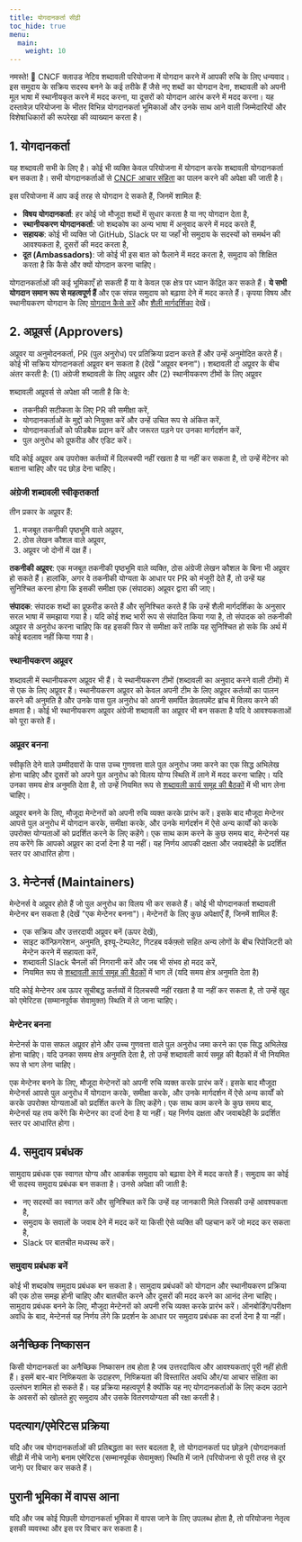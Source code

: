```yaml
---
title: योगदानकर्ता सीढ़ी
toc_hide: true
menu:
  main:
    weight: 10
---
```


नमस्ते! 👋 CNCF क्लाउड नेटिव शब्दावली परियोजना में योगदान करने में आपकी रुचि के लिए धन्यवाद। इस समुदाय के सक्रिय सदस्य बनने के कई तरीके हैं जैसे नए शब्दों का योगदान देना, शब्दावली को अपनी मूल भाषा में स्थानीयकृत करने में मदद करना, या दूसरों को योगदान आरंभ करने में मदद करना। यह दस्तावेज़ परियोजना के भीतर विभिन्न योगदानकर्ता भूमिकाओं और उनके साथ आने वाली जिम्मेदारियों और विशेषाधिकारों की रूपरेखा की व्याख्यान करता है।

## 1. योगदानकर्ता

यह शब्दावली सभी के लिए है। कोई भी व्यक्ति केवल परियोजना में योगदान करके शब्दावली योगदानकर्ता बन सकता है। सभी योगदानकर्ताओं से [CNCF आचार संहिता](https://github.com/cncf/foundation/blob/main/code-of-conduct.md) का पालन करने की अपेक्षा की जाती है।

इस परियोजना में आप कई तरह से योगदान दे सकते हैं, जिनमें शामिल हैं:

- **विषय योगदानकर्ता**: हर कोई जो मौजूदा शब्दों में सुधार करता है या नए योगदान देता है, 
- **स्थानीयकरण योगदानकर्ता**: जो शब्दकोष का अन्य भाषा में अनुवाद करने में मदद करते हैं,
- **सहायक**: कोई भी व्यक्ति जो GitHub, Slack पर या जहाँ भी समुदाय के सदस्यों को समर्थन की आवश्यकता है, दूसरों की मदद करता है,
- **दूत (Ambassadors)**: जो कोई भी इस बात को फैलाने में मदद करता है, समुदाय को शिक्षित करता है कि कैसे और क्यों योगदान करना चाहिए। 

योगदानकर्ताओं की कई भूमिकाएँ हो सकती हैं या वे केवल एक क्षेत्र पर ध्यान केंद्रित कर सकते हैं। **ये सभी योगदान समान रूप से महत्वपूर्ण हैं** और एक संपन्न समुदाय को बढ़ावा देने में मदद करते हैं। कृपया विषय और स्थानीयकरण योगदान के लिए [योगदान कैसे करें](/hi/contribute/) और [शैली मार्गदर्शिका](/hi/style-guide/) देखें।

## 2. अप्रूवर्स (Approvers) 

अप्रूवर या अनुमोदनकर्ता, PR (पुल अनुरोध) पर प्रतिक्रिया प्रदान करते हैं और उन्हें अनुमोदित करते हैं। कोई भी सक्रिय योगदानकर्ता अप्रूवर बन सकता है (देखें "अप्रूवर बनना")। शब्दावली दो अप्रूवर के बीच अंतर करती है: (1) अंग्रेजी शब्दावली के लिए अप्रूवर और (2) स्थानीयकरण टीमों के लिए अप्रूवर 

शब्दावली अप्रूवर्स से अपेक्षा की जाती है कि वे:

- तकनीकी सटीकता के लिए PR की समीक्षा करें,
- योगदानकर्ताओं के मुद्दों को नियुक्त करें और उन्हें उचित रूप से अंकित करें,
- योगदानकर्ताओं को फीडबैक प्रदान करें और जरूरत पड़ने पर उनका मार्गदर्शन करें,
- पुल अनुरोध को प्रूफरीड और एडिट करें।

यदि कोई अप्रूवर अब उपरोक्त कर्तव्यों में दिलचस्पी नहीं रखता है या नहीं कर सकता है, तो उन्हें मेंटेनर को बताना चाहिए और पद छोड़ देना चाहिए।

### अंग्रेजी शब्दावली स्वीकृतकर्ता

तीन प्रकार के अप्रूवर हैं:

1) मजबूत तकनीकी पृष्ठभूमि वाले अप्रूवर,
2) ठोस लेखन कौशल वाले अप्रूवर,
3) अप्रूवर जो दोनों में दक्ष हैं।

**तकनीकी  अप्रूवर**: एक मजबूत तकनीकी पृष्ठभूमि वाले व्यक्ति, ठोस अंग्रेजी लेखन कौशल के बिना भी अप्रूवर हो सकते हैं। हालांकि, अगर वे तकनीकी योग्यता के आधार पर PR को मंजूरी देते हैं, तो उन्हें यह सुनिश्चित करना होगा कि इसकी समीक्षा एक (संपादक) अप्रूवर द्वारा की जाए।

**संपादक**: संपादक शब्दों का प्रूफरीड करते हैं और सुनिश्चित करते हैं कि उन्हें शैली मार्गदर्शिका के अनुसार सरल भाषा में समझाया गया है। यदि कोई शब्द भारी रूप से संपादित किया गया है, तो संपादक को तकनीकी अप्रूवर से अनुरोध करना चाहिए कि वह इसकी फिर से समीक्षा करें ताकि यह सुनिश्चित हो सके कि अर्थ में कोई बदलाव नहीं किया गया है।

### स्थानीयकरण अप्रूवर

शब्दावली में स्थानीयकरण अप्रूवर भी हैं। ये स्थानीयकरण टीमों (शब्दावली का अनुवाद करने वाली टीमों) में से एक के लिए अप्रूवर हैं। स्थानीयकरण अप्रूवर को केवल अपनी टीम के लिए अप्रूवर कर्तव्यों का पालन करने की अनुमति है और उनके पास पुल अनुरोध को अपनी समर्पित डेवलपमेंट ब्रांच में विलय करने की क्षमता है। कोई भी स्थानीयकरण अप्रूवर अंग्रेजी शब्दावली का अप्रूवर भी बन सकता है यदि वे आवश्यकताओं को पूरा करते हैं।

### अप्रूवर बनना 

स्वीकृति देने वाले उम्मीदवारों के पास उच्च गुणवत्ता वाले पुल अनुरोध जमा करने का एक सिद्ध अभिलेख होना चाहिए और दूसरों को अपने पुल अनुरोध को विलय योग्य स्थिति में लाने में मदद करना चाहिए। यदि उनका समय क्षेत्र अनुमति देता है, तो उन्हें नियमित रूप से [शब्दावली कार्य समूह की बैठकों](https://www.cncf.io/calendar/) में भी भाग लेना चाहिए।

अप्रूवर बनने के लिए, मौजूदा मेन्टेनरों को अपनी रुचि व्यक्त करके प्रारंभ करें। इसके बाद मौजूदा मेन्टेनर आपसे पुल अनुरोध में योगदान करके, समीक्षा करके, और उनके मार्गदर्शन में ऐसे अन्य कार्यों को करके उपरोक्त योग्यताओं को प्रदर्शित करने के लिए कहेंगे। एक साथ काम करने के कुछ समय बाद, मेन्टेनर्स यह तय करेंगे कि आपको अप्रूवर का दर्जा देना है या नहीं। यह निर्णय आपकी दक्षता और जवाबदेही के प्रदर्शित स्तर पर आधारित होगा।

## 3. मेन्टेनर्स (Maintainers)

मेन्टेनर्स वे अप्रूवर होते हैं जो पुल अनुरोध का विलय भी कर सकते हैं। कोई भी योगदानकर्ता शब्दावली मेन्टेनर बन सकता है (देखें "एक मेन्टेनर बनना")। मेन्टेनरों के लिए कुछ अपेक्षाएँ हैं, जिनमें शामिल हैं:

- एक सक्रिय और उत्तरदायी अप्रूवर बनें (ऊपर देखें),
- साइट कॉन्फ़िगरेशन, अनुमति, इश्यू-टेम्पलेट, गिटहब वर्कफ़्लो सहित अन्य लोगों के बीच रिपोजिटरी को मेन्टेन करने में सहायता करें,
- शब्दावली Slack चैनलों की निगरानी करें और जब भी संभव हो मदद करें,
- नियमित रूप से [शब्दावली कार्य समूह की बैठकों](https://www.cncf.io/calendar/) में भाग लें (यदि समय क्षेत्र अनुमति देता है)

यदि कोई मेन्टेनर अब ऊपर सूचीबद्ध कर्तव्यों में दिलचस्पी नहीं रखता है या नहीं कर सकता है, तो उन्हें खुद को एमेरिटस (सम्मानपूर्वक सेवामुक्त) स्थिति में ले जाना चाहिए। 

### मेन्टेनर बनना

मेन्टेनर्स के पास सफल अप्रूवर होने और उच्च गुणवत्ता वाले पुल अनुरोध जमा करने का एक सिद्ध अभिलेख होना चाहिए। यदि उनका समय क्षेत्र अनुमति देता है, तो उन्हें शब्दावली कार्य समूह की बैठकों में भी नियमित रूप से भाग लेना चाहिए।

एक मेन्टेनर बनने के लिए, मौजूदा मेन्टेनरों को अपनी रुचि व्यक्त करके प्रारंभ करें। इसके बाद मौजूदा मेन्टेनर्स आपसे पुल अनुरोध में योगदान करके, समीक्षा करके, और उनके मार्गदर्शन में ऐसे अन्य कार्यों को करके उपरोक्त योग्यताओं को प्रदर्शित करने के लिए कहेंगे। एक साथ काम करने के कुछ समय बाद, मेन्टेनर्स यह तय करेंगे कि मेन्टेनर का दर्जा देना है या नहीं। यह निर्णय दक्षता और जवाबदेही के प्रदर्शित स्तर पर आधारित होगा। 

## 4. समुदाय प्रबंधक

सामुदाय प्रबंधक एक स्वागत योग्य और आकर्षक समुदाय को बढ़ावा देने में मदद करते हैं। समुदाय का कोई भी सदस्य समुदाय प्रबंधक बन सकता है। उनसे अपेक्षा की जाती है:

- नए सदस्यों का स्वागत करें और सुनिश्चित करें कि उन्हें वह जानकारी मिले जिसकी उन्हें आवश्यकता है,
- समुदाय के सवालों के जवाब देने में मदद करें या किसी ऐसे व्यक्ति की पहचान करें जो मदद कर सकता है,
- Slack पर बातचीत मध्यस्थ करें।

### समुदाय प्रबंधक बनें

कोई भी शब्दकोष समुदाय प्रबंधक बन सकता है। सामुदाय प्रबंधकों को योगदान और स्थानीयकरण प्रक्रिया की एक ठोस समझ होनी चाहिए और बातचीत करने और दूसरों की मदद करने का आनंद लेना चाहिए। सामुदाय प्रबंधक बनने के लिए, मौजूदा मेन्टेनरों को अपनी रुचि व्यक्त करके प्रारंभ करें। ऑनबोर्डिंग/परीक्षण अवधि के बाद, मेन्टेनर्स यह निर्णय लेंगे कि प्रदर्शन के आधार पर समुदाय प्रबंधक का दर्जा देना है या नहीं। 

## अनैच्छिक निष्कासन

किसी योगदानकर्ता का अनैच्छिक निष्कासन तब होता है जब उत्तरदायित्व और आवश्यकताएं पूरी नहीं होती हैं। इसमें बार-बार निष्क्रियता के उदाहरण, निष्क्रियता की विस्तारित अवधि और/या आचार संहिता का उल्लंघन शामिल हो सकते हैं। यह प्रक्रिया महत्वपूर्ण है क्योंकि यह नए योगदानकर्ताओं के लिए कदम उठाने के अवसरों को खोलते हुए समुदाय और उसके वितरणयोग्यता की रक्षा करती है।

## पदत्याग/एमेरिटस प्रक्रिया

यदि और जब योगदानकर्ताओं की प्रतिबद्धता का स्तर बदलता है, तो योगदानकर्ता पद छोड़ने (योगदानकर्ता सीढ़ी में नीचे जाने) बनाम एमेरिटस (सम्मानपूर्वक सेवामुक्त) स्थिति में जाने (परियोजना से पूरी तरह से दूर जाने) पर विचार कर सकते हैं।

## पुरानी भूमिका में वापस आना 

यदि और जब कोई पिछली योगदानकर्ता भूमिका में वापस जाने के लिए उपलब्ध होता है, तो परियोजना नेतृत्व इसकी व्यवस्था और इस पर विचार कर सकता है।